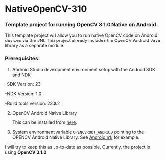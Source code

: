 # NativeOpenCV-310
### Template project for running OpenCV 3.1.0 Native on Android.

This template project will allow you to run native OpenCV code on Android devices via the 
JNI. This project already includes the OpenCV Android Java library as a separate module.

### Prerequisites:
 
 1. Android Studio development environment setup with the Android SDK and NDK
 
  -SDK Version: 23
 
  -NDK Version: 1.0
 
  -Build tools version: 23.0.2
  
  2. OpenCV Android Native Library

      This can be installed from [here](http://sourceforge.net/projects/opencvlibrary/files/opencv-android/3.1.0/OpenCV-3.1.0-android-sdk.zip/download).
    
  3. System environment variable `OPENCVROOT_ANDROID` pointing to the OPENCV Android Native Library. See [Android.mk](NativeOpenCV-310/app/src/main/jni/Android.mk) for example.
 
I will try to keep this as up-to-date as possible. Currently, the project is using **OpenCV 3.1.0**
